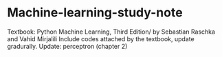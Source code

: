 # Machine-learning-study-note
Textbook: Python Machine Learning, Third Edition/ by Sebastian Raschka and Vahid Mirjalili
Include codes attached by the textbook, update gradurally.
Update: perceptron (chapter 2)
